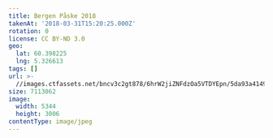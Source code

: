 ```yaml
---
title: Bergen Påske 2018
takenAt: '2018-03-31T15:20:25.000Z'
rotation: 0
license: CC BY-ND 3.0
geo:
  lat: 60.398225
  lng: 5.326613
tags: []
url: >-
  //images.ctfassets.net/bncv3c2gt878/6hrW2jiZNFdzOa5VTDYEpn/5da93a4149b75355fef2fb95366bf378/bergen-pske-2018_41134495512_o
size: 7113062
image:
  width: 5344
  height: 3006
contentType: image/jpeg
---
```


